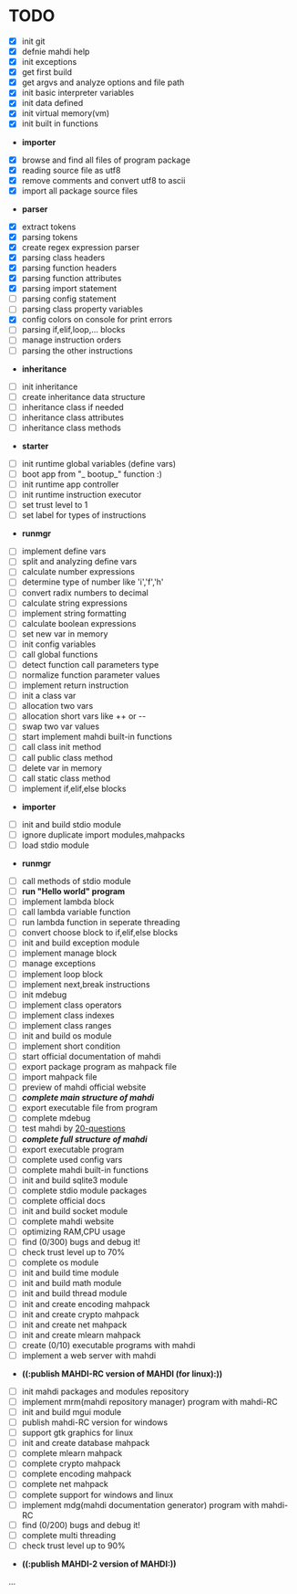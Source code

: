 
TODO
============================================

- [x] init git
- [x] defnie mahdi help
- [x] init exceptions
- [x] get first build
- [x] get argvs and analyze options and file path
- [x] init basic interpreter variables
- [x] init data defined
- [x] init virtual memory(vm)
- [x] init built in functions
- **importer**
- [x] browse and find all files of program package
- [x] reading source file as utf8
- [x] remove comments and convert utf8 to ascii
- [x] import all package source files
- **parser**
- [x] extract tokens
- [x] parsing tokens
- [x] create regex expression parser
- [x] parsing class headers
- [x] parsing function headers
- [x] parsing function attributes
- [x] parsing import statement
- [ ] parsing config statement
- [ ] parsing class property variables
- [x] config colors on console for print errors
- [ ] parsing if,elif,loop,... blocks
- [ ] manage instruction orders
- [ ] parsing the other instructions
- **inheritance**
- [ ] init inheritance
- [ ] create inheritance data structure
- [ ] inheritance class if needed
- [ ] inheritance class attributes
- [ ] inheritance class methods
- **starter**
- [ ] init runtime global variables (define vars)
- [ ] boot app from "_ bootup_" function :)
- [ ] init runtime app controller
- [ ] init runtime instruction executor
- [ ] set trust level to 1
- [ ] set label for types of instructions
- **runmgr**
- [ ] implement define vars
- [ ] split and analyzing define vars
- [ ] calculate number expressions
- [ ] determine type of number like 'i','f','h'
- [ ] convert radix numbers to decimal
- [ ] calculate string expressions
- [ ] implement string formatting
- [ ] calculate boolean expressions
- [ ] set new var in memory
- [ ] init config variables
- [ ] call global functions
- [ ] detect function call parameters type
- [ ] normalize function parameter values
- [ ] implement return instruction
- [ ] init a class var
- [ ] allocation two vars
- [ ] allocation short vars like ++ or --
- [ ] swap two var values
- [ ] start implement mahdi built-in functions
- [ ] call class init method
- [ ] call public class method
- [ ] delete var in memory
- [ ] call static class method
- [ ] implement if,elif,else blocks
- **importer**
- [ ] init and build stdio module
- [ ] ignore duplicate import modules,mahpacks
- [ ] load stdio module
- **runmgr**
- [ ] call methods of stdio module
- [ ] **run "Hello world" program**
- [ ] implement lambda block
- [ ] call lambda variable function
- [ ] run lambda function in seperate threading
- [ ] convert choose block to if,elif,else blocks
- [ ] init and build exception module
- [ ] implement manage block
- [ ] manage exceptions
- [ ] implement loop block
- [ ] implement next,break instructions
- [ ] init mdebug
- [ ] implement class operators
- [ ] implement class indexes
- [ ] implement class ranges
- [ ] init and build os module
- [ ] implement short condition
- [ ] start official documentation of mahdi
- [ ] export package program as mahpack file
- [ ] import mahpack file
- [ ] preview of mahdi official website
- [ ] **_complete main structure of mahdi_**
- [ ] export executable file from program
- [ ] complete mdebug
- [ ] test mahdi by [20-questions](https://github.com/mykeels/20-questions)
- [ ] **_complete full structure of mahdi_**
- [ ] export executable program
- [ ] complete used config vars
- [ ] complete mahdi built-in functions
- [ ] init and build sqlite3 module
- [ ] complete stdio module packages
- [ ] complete official docs
- [ ] init and build socket module
- [ ] complete mahdi website
- [ ] optimizing RAM,CPU usage
- [ ] find (0/300) bugs and debug it!
- [ ] check trust level up to 70%
- [ ] complete os module
- [ ] init and build time module
- [ ] init and build math module
- [ ] init and build thread module
- [ ] init and create encoding mahpack
- [ ] init and create crypto mahpack
- [ ] init and create net mahpack
- [ ] init and create mlearn mahpack
- [ ] create (0/10) executable programs with mahdi
- [ ] implement a web server with mahdi

 - **((:publish MAHDI-RC version of MAHDI (for linux):))**

- [ ] init mahdi packages and modules repository
- [ ] implement mrm(mahdi repository manager) program with mahdi-RC
- [ ] init and build mgui module
- [ ] publish mahdi-RC version for windows
- [ ] support gtk graphics for linux
- [ ] init and create database mahpack
- [ ] complete mlearn mahpack
- [ ] complete crypto mahpack
- [ ] complete encoding mahpack
- [ ] complete net mahpack
- [ ] complete support for windows and linux
- [ ] implement mdg(mahdi documentation generator) program with mahdi-RC
- [ ] find (0/200) bugs and debug it!
- [ ] complete multi threading
- [ ] check trust level up to 90%

 - **((:publish MAHDI-2 version of MAHDI:))**

...